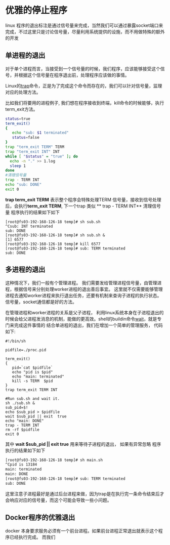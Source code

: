# 优雅的停止程序
linux 程序的退出标注是通过信号量来完成，当然我们可以通过暴露socket端口来完成，不过这里只是讨论信号量，尽量利用系统提供的设施，而不用做特殊的额外的开发

## 单进程的退出  
对于单个进程而言，当接受到一个信号量的时候，我们程序，应该能够接受这个信号，并根据这个信号量在程序退出前，处理程序应该做的事情。

Linux的[trap](http://man7.org/linux/man-pages/man1/trap.1p.html)命令，正是为了完成这个命令而存在的，我们可以针对信号量，监理对应的处理方法。

比如我们将要用的进程例子, 我们想在程序接收到终端，kill命令的时候能够，执行term_exit方法。
```bash
status=true
term_exit()
{
   echo "sub: $1 terminated"
   status=false
}
trap "term_exit TERM" TERM
trap "term_exit INT" INT
while [ "$status" = "true" ]; do
  echo -n "." >> 1.log
  sleep 1
done
#清理信号量
trap - TERM INT
echo "sub: DONE"
exit 0

```
**trap term_exit TERM** 表示整个程序会特殊处理TERM 信号量，接收到信号处理后，会执行**term_exit TERM**, 下一个trap 类似
** trap - TERM INT** 清理信号量
程序执行的结果如下如下
```
[root@fs03-192-168-126-18 temp]# sh sub.sh
^Csub: INT terminated
sub: DONE
[root@fs03-192-168-126-18 temp]# sh sub.sh &
[1] 6577
[root@fs03-192-168-126-18 temp]# kill 6577
[root@fs03-192-168-126-18 temp]# sub: TERM terminated
sub: DONE
```


## 多进程的退出
这种情况下，我们一般有个管理进程。 我们需要发给管理进程信号量，由管理进程，根据信号来分别处理worker进程的退出善后事宜。
这里就不仅需要能够管理进程去通知worker进程来执行退出任务，还要有机制来查询子进程的执行状态。 信号量，socket通信都是好的方法。

在管理进程和worker进程的关系是父子进程， 利用linux系统本身在子进程退出的时候会给父进程发消息的机制，能做的更高效。shell的buildin命令[wait](http://man7.org/linux/man-pages/man1/wait.1p.html)，就是专门来完成这件事情的
结合单进程的退出，我们在增加一个简单的管理服务， 代码如下:
```
#!/bin/sh

pidfile=./proc.pid

term_exit()
{
   pid=`cat $pidfile`
   echo "pid is $pid"
   echo "main: terminated"
   kill -s TERM  $pid
}
trap term_exit TERM INT

#Run sub.sh and wait it.
sh ./sub.sh &
sub_pid=$!
echo $sub_pid > $pidfile
wait $sub_pid || exit  true
echo "main: DONE"
trap - TERM INT
rm -rf $pidfile
exit 0

```

其中
**wait $sub_pid || exit  true** 用来等待子进程的退出， 如果有异常忽略
程序执行的结果如下如下
```bash
[root@fs03-192-168-126-18 temp]# sh main.sh
^Cpid is 13184
main: terminated
main: DONE
[root@fs03-192-168-126-18 temp]# sub: TERM terminated
sub: DONE
```
这里注意子进程最好是通过后台进程来做，因为trap是在执行完一条命令结束后才会响应对应的信号量，而这个可能会导致一些小问题。

## Docker程序的优雅退出
docker 本身要求服务必须有一个前台进程。如果前台进程正常退出就表示这个程序已经执行完成。 而我们




